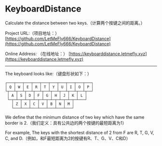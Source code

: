 # KeyboardDistance

Calculate the distance between two keys.（计算两个按键之间的距离。）

Project URL:（项目地址：）  [https://github.com/LetMeFly666/KeyboardDistance](https://github.com/LetMeFly666/KeyboardDistance)

Online Address: （在线地址：）  [https://keyboarddistance.letmefly.xyz](https://keyboarddistance.letmefly.xyz)

---

The keyboard looks like:（键盘形状如下：）

```
┌───┬───┬───┬───┬───┬───┬───┬───┬───┬───┐
│ Q │ W │ E │ R │ T │ Y │ U │ I │ O │ P │
└┬──┴┬──┴┬──┴┬──┴┬──┴┬──┴┬──┴┬──┴┬──┴┬──┘
 │ A │ S │ D │ F │ G │ H │ J │ K │ L │
 └─┬─┴─┬─┴─┬─┴─┬─┴─┬─┴─┬─┴─┬─┴─┬─┴───┘
   │ Z │ X │ C │ V │ B │ N │ M │
   └───┴───┴───┴───┴───┴───┴───┘
```

We define that the minimum distance of two key which have the same border is 2.（我们定义：具有公共边的两个按键的最短距离为1）

For example, The keys with the shortest distance of 2 from F are R, T, G, V, C, and D.（例如，和F最短距离为2的按键有R、T、G、V、C和D）

